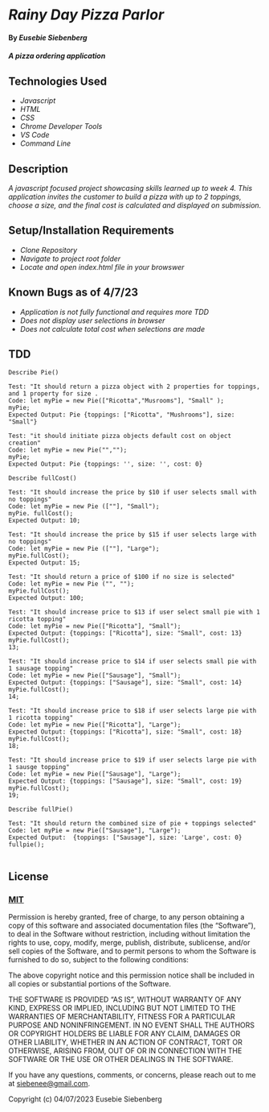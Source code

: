 # _Rainy Day Pizza Parlor_

#### By _**Eusebie Siebenberg**_

#### _A pizza ordering application_

## Technologies Used

* _Javascript_
* _HTML_
* _CSS_
* _Chrome Developer Tools_
* _VS Code_
* _Command Line_

## Description

_A javascript focused project showcasing skills learned up to week 4. This application invites the customer to build a pizza with up to 2 toppings, choose a size, and the final cost is calculated and displayed on submission._

## Setup/Installation Requirements

* _Clone Repository_
* _Navigate to project root folder_
* _Locate and open index.html file in your browswer_

## Known Bugs as of 4/7/23

* _Application is not fully functional and requires more TDD_
* _Does not display user selections in browser_
* _Does not calculate total cost when selections are made_

## TDD

```
Describe Pie()

Test: "It should return a pizza object with 2 properties for toppings, and 1 property for size .
Code: let myPie = new Pie(["Ricotta","Musrooms"], "Small" );
myPie;
Expected Output: Pie {toppings: ["Ricotta", "Mushrooms"], size: "Small"}

Test: "it should initiate pizza objects default cost on object creation"
Code: let myPie = new Pie("","");
myPie;
Expected Output: Pie {toppings: '', size: '', cost: 0}

Describe fullCost()

Test: "It should increase the price by $10 if user selects small with no toppings"
Code: let myPie = new Pie ([""], "Small"); 
myPie. fullCost();
Expected Output: 10;

Test: "It should increase the price by $15 if user selects large with no toppings"
Code: let myPie = new Pie ([""], "Large"); 
myPie.fullCost();
Expected Output: 15;

Test: "It should return a price of $100 if no size is selected"
Code: let myPie = new Pie ("", "");
myPie.fullCost();
Expected Output: 100;

Test: "It should increase price to $13 if user select small pie with 1 ricotta topping"
Code: let myPie = new Pie(["Ricotta"], "Small");
Expected Output: {toppings: ["Ricotta"], size: "Small", cost: 13}
myPie.fullCost();
13;

Test: "It should increase price to $14 if user selects small pie with 1 sausage topping"
Code: let myPie = new Pie(["Sausage"], "Small");
Expected Output: {toppings: ["Sausage"], size: "Small", cost: 14}
myPie.fullCost();
14;

Test: "It should increase price to $18 if user selects large pie with 1 ricotta topping"
Code: let myPie = new Pie(["Ricotta"], "Large");
Expected Output: {toppings: ["Ricotta"], size: "Small", cost: 18}
myPie.fullCost();
18;

Test: "It should increase price to $19 if user selects large pie with 1 sausge topping"
Code: let myPie = new Pie(["Sausage"], "Large");
Expected Output: {toppings: ["Sausage"], size: "Small", cost: 19}
myPie.fullCost();
19;

Describe fullPie()

Test: "It should return the combined size of pie + toppings selected"
Code: let myPie = new Pie(["Sausage"], "Large");
Expected Output:  {toppings: ["Sausage"], size: 'Large', cost: 0}
fullpie();


```
## License
### [MIT](https://opensource.org/license/mit/) 

Permission is hereby granted, free of charge, to any person obtaining a copy of this software and associated documentation files (the “Software”), to deal in the Software without restriction, including without limitation the rights to use, copy, modify, merge, publish, distribute, sublicense, and/or sell copies of the Software, and to permit persons to whom the Software is furnished to do so, subject to the following conditions:

The above copyright notice and this permission notice shall be included in all copies or substantial portions of the Software.

THE SOFTWARE IS PROVIDED “AS IS”, WITHOUT WARRANTY OF ANY KIND, EXPRESS OR IMPLIED, INCLUDING BUT NOT LIMITED TO THE WARRANTIES OF MERCHANTABILITY, FITNESS FOR A PARTICULAR PURPOSE AND NONINFRINGEMENT. IN NO EVENT SHALL THE AUTHORS OR COPYRIGHT HOLDERS BE LIABLE FOR ANY CLAIM, DAMAGES OR OTHER LIABILITY, WHETHER IN AN ACTION OF CONTRACT, TORT OR OTHERWISE, ARISING FROM, OUT OF OR IN CONNECTION WITH THE SOFTWARE OR THE USE OR OTHER DEALINGS IN THE SOFTWARE.

If you have any questions, comments, or concerns, please reach out to me at siebenee@gmail.com.

Copyright (c) 04/07/2023 Eusebie Siebenberg